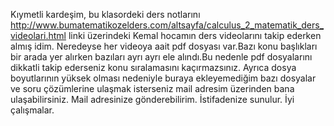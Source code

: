 Kıymetli kardeşim, bu klasordeki ders notlarını http://www.bumatematikozelders.com/altsayfa/calculus_2_matematik_ders_videolari.html linki üzerindeki Kemal hocamın ders videolarını takip ederken almış idim. Neredeyse her videoya aait pdf dosyası var.Bazı konu başlıkları bir arada yer alırken bazıları ayrı ayrı ele alındı.Bu nedenle pdf dosyalarını dikkatli takip ederseniz konu sıralamasını kaçırmazsınız. Ayrıca dosya boyutlarının yüksek olması nedeniyle buraya ekleyemediğim  bazı dosyalar ve soru çözümlerine ulaşmak isterseniz mail adresim üzerinden bana ulaşabilirsiniz. Mail adresinize gönderebilirim. İstifadenize sunulur. İyi çalışmalar.
